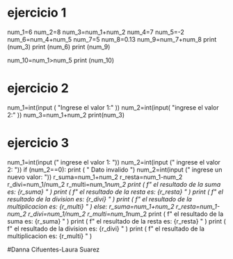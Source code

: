 # ejercicio 1
num_1=6
num_2=8
num_3=num_1+num_2
num_4=7
num_5=-2
num_6=num_4+num_5
num_7=5
num_8=0.13
num_9=num_7+num_8
print (num_3)
print (num_6)
print (num_9)

num_10=num_1>num_5
print (num_10)

# ejercicio 2
num_1=int(input ( "Ingrese el valor 1:" ))
num_2=int(input( "ingrese el valor 2:" ))
num_3=num_1+num_2
print(num_3)

# ejercicio 3
num_1=int(input (" ingrese el valor 1: "))
num_2=int(input (" ingrese el valor 2: "))
if (num_2==0):
    print ( " Dato invalido ")
    num_2=int(input (" ingrese un nuevo valor: "))
    r_suma=num_1+num_2
    r_resta=num_1-num_2
    r_divi=num_1/num_2
    r_multi=num_1*num_2
    print ( f" el resultado de la suma es: {r_suma} " )
    print ( f" el resultado de la resta es: {r_resta} " )
    print ( f" el resultado de la division es: {r_divi} " )
    print ( f" el resultado de la multiplicacion es: {r_multi} " )
else:
    r_suma=num_1+num_2
    r_resta=num_1-num_2
    r_divi=num_1/num_2
    r_multi=num_1*num_2
    print ( f" el resultado de la suma es: {r_suma} " )
    print ( f" el resultado de la resta es: {r_resta} " )
    print ( f" el resultado de la division es: {r_divi} " )
    print ( f" el resultado de la multiplicacion es: {r_multi} " )




#Danna Cifuentes-Laura Suarez

